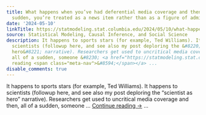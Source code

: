 ```yaml
---
title: What happens when you’ve had deferential media coverage and then, all of a
  sudden, you’re treated as a news item rather than as a figure of admiration?
date: '2024-05-10'
linkTitle: https://statmodeling.stat.columbia.edu/2024/05/10/what-happens-when-youve-had-deferential-media-coverage-and-then-all-of-a-sudden-youre-treated-as-a-news-item-rather-than-as-a-figure-of-admiration/
source: Statistical Modeling, Causal Inference, and Social Science
description: It happens to sports stars (for example, Ted Williams). It happens to
  scientists (followup here, and see also my post deploring the &#8220;scientist as
  hero&#8221; narrative). Researchers get used to uncritical media coverage and then,
  all of a sudden, someone &#8230; <a href="https://statmodeling.stat.columbia.edu/2024/05/10/what-happens-when-youve-had-deferential-media-coverage-and-then-all-of-a-sudden-youre-treated-as-a-news-item-rather-than-as-a-figure-of-admiration/">Continue
  reading <span class="meta-nav">&#8594;</span></a> ...
disable_comments: true
---
```

It happens to sports stars (for example, Ted Williams). It happens to scientists (followup here, and see also my post deploring the &#8220;scientist as hero&#8221; narrative). Researchers get used to uncritical media coverage and then, all of a sudden, someone &#8230; <a href="https://statmodeling.stat.columbia.edu/2024/05/10/what-happens-when-youve-had-deferential-media-coverage-and-then-all-of-a-sudden-youre-treated-as-a-news-item-rather-than-as-a-figure-of-admiration/">Continue reading <span class="meta-nav">&#8594;</span></a> ...